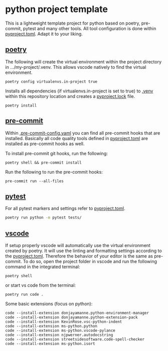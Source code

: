# python project template

This is a lightweight template project for python based on poetry, pre-commit, pytest and many other tools. All tool configuration is done within [pyproject.toml](pyproject.toml). Adapt it to your liking.

## [poetry](https://python-poetry.org/)

The following will create the virtual environment within the project directory in .../my-project/.venv. This allows vscode natively to find the virtual environment.

```
poetry config virtualenvs.in-project true
```

Installs all dependencies (if virtualenvs.in-project is set to true) to [.venv](.venv) within this repository location and creates a [pyproject.lock](pyproject.lock) file.

```
poetry install
```

## [pre-commit](https://pre-commit.com/)

Within [.pre-commit-config.yaml](.pre-commit-config.yaml) you can find all pre-commit hooks that are installed. Basically all code quality tools defined in [pyproject.toml](pyproject.toml) are installed as pre-commit hooks as well.

To install pre-commit git hooks, run the following:

```
poetry shell && pre-commit install
```

Run the following to run the pre-commit hooks:

```
pre-commit run --all-files
```

## [pytest](https://docs.pytest.org/en/stable/)

For all pytest markers and settings refer to [pyproject.toml](pyproject.toml).

```bash
poetry run python -m pytest tests/
```

## [vscode](https://code.visualstudio.com/)

If setup properly vscode will automatically use the virtual environment created by poetry. It will use the linting and formatting settings according to the [pyproject.toml](pyproject.toml). Therefore the behavior of your editor is the same as pre-commit. To do so, open the project folder in vscode and run the following command in the integrated terminal:

```
poetry shell
```

or start vs code from the terminal:

```
poetry run code .
```

Some basic extensions (focus on python):

```
code --install-extension donjayamanne.python-environment-manager
code --install-extension donjayamanne.python-extension-pack
code --install-extension KevinRose.vsc-python-indent
code --install-extension ms-python.python
code --install-extension ms-python.vscode-pylance
code --install-extension njpwerner.autodocstring
code --install-extension streetsidesoftware.code-spell-checker
code --install-extension ms-python.isort
```
